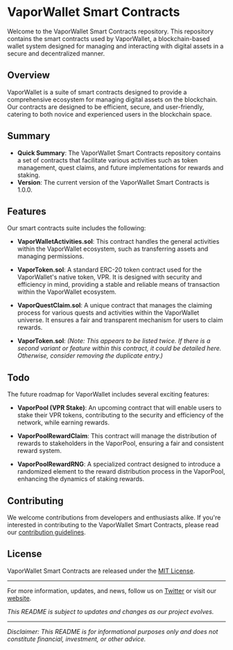 # VaporWallet Smart Contracts

Welcome to the VaporWallet Smart Contracts repository. This repository contains the smart contracts used by VaporWallet, a blockchain-based wallet system designed for managing and interacting with digital assets in a secure and decentralized manner.

## Overview

VaporWallet is a suite of smart contracts designed to provide a comprehensive ecosystem for managing digital assets on the blockchain. Our contracts are designed to be efficient, secure, and user-friendly, catering to both novice and experienced users in the blockchain space.

## Summary

- **Quick Summary**: The VaporWallet Smart Contracts repository contains a set of contracts that facilitate various activities such as token management, quest claims, and future implementations for rewards and staking.
- **Version**: The current version of the VaporWallet Smart Contracts is 1.0.0.

## Features

Our smart contracts suite includes the following:

- **VaporWalletActivities.sol**: This contract handles the general activities within the VaporWallet ecosystem, such as transferring assets and managing permissions.
  
- **VaporToken.sol**: A standard ERC-20 token contract used for the VaporWallet's native token, VPR. It is designed with security and efficiency in mind, providing a stable and reliable means of transaction within the VaporWallet ecosystem.

- **VaporQuestClaim.sol**: A unique contract that manages the claiming process for various quests and activities within the VaporWallet universe. It ensures a fair and transparent mechanism for users to claim rewards.

- **VaporToken.sol**: *(Note: This appears to be listed twice. If there is a second variant or feature within this contract, it could be detailed here. Otherwise, consider removing the duplicate entry.)*

## Todo

The future roadmap for VaporWallet includes several exciting features:

- **VaporPool (VPR Stake)**: An upcoming contract that will enable users to stake their VPR tokens, contributing to the security and efficiency of the network, while earning rewards.

- **VaporPoolRewardClaim**: This contract will manage the distribution of rewards to stakeholders in the VaporPool, ensuring a fair and consistent reward system.

- **VaporPoolRewardRNG**: A specialized contract designed to introduce a randomized element to the reward distribution process in the VaporPool, enhancing the dynamics of staking rewards.

## Contributing

We welcome contributions from developers and enthusiasts alike. If you're interested in contributing to the VaporWallet Smart Contracts, please read our [contribution guidelines](CONTRIBUTION.md).

## License

VaporWallet Smart Contracts are released under the [MIT License](LICENSE).

---

For more information, updates, and news, follow us on [Twitter](https://twitter.com/vaporwallet) or visit our [website](https://vaporwallet.com).

*This README is subject to updates and changes as our project evolves.*

---

*Disclaimer: This README is for informational purposes only and does not constitute financial, investment, or other advice.*